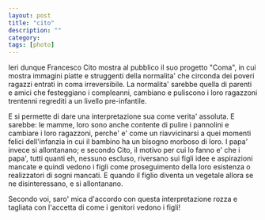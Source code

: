 ```yaml
---
layout: post
title: "cito"
description: ""
category:
tags: [photo]
---
```


Ieri dunque Francesco Cito mostra al pubblico il suo progetto "Coma", in cui mostra immagini piatte e struggenti della normalita' che circonda dei poveri ragazzi entrati in coma irreversibile. La normalita' sarebbe quella di parenti e amici che festeggiano i compleanni, cambiano e puliscono i loro ragazzoni trentenni regrediti a un livello pre-infantile.

E si permette di dare una interpretazione sua come verita' assoluta. E sarebbe: le mamme, loro sono anche contente di pulire i pannolini e cambiare i loro ragazzoni, perche' e' come un riavvicinarsi a quei momenti felici dell'infanzia in cui il bambino ha un bisogno morboso di loro. I papa' invece si allontanano; e secondo Cito, il motivo per cui lo fanno e' che i papa', tutti quanti eh, nessuno escluso, riversano sui figli idee e aspirazioni mancate e quindi vedono i figli come proseguimento della loro esistenza o realizzatori di sogni mancati. E quando il figlio diventa un vegetale allora se ne disinteressano, e si allontanano.

Secondo voi, saro' mica d'accordo con questa interpretazione rozza e tagliata con l'accetta di come i genitori vedono i figli!